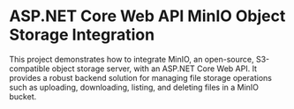 # ASP.NET Core Web API MinIO Object Storage Integration
 This project demonstrates how to integrate MinIO, an open-source, S3-compatible object storage server, with an ASP.NET Core Web API. It provides a robust backend solution for managing file storage operations such as uploading, downloading, listing, and deleting files in a MinIO bucket.
